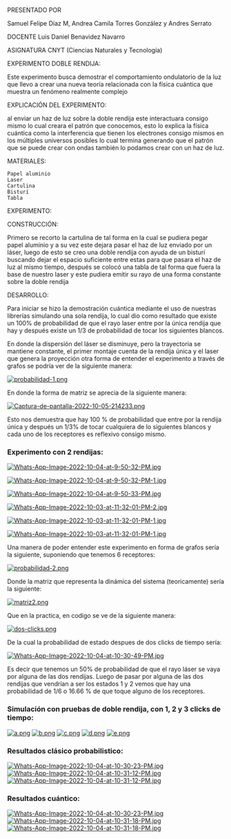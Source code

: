 
PRESENTADO POR 

Samuel Felipe Díaz M, Andrea Camila Torres González y Andres Serrato


DOCENTE
Luis Daniel Benavidez Navarro


ASIGNATURA
CNYT (Ciencias Naturales y Tecnología)



EXPERIMENTO DOBLE RENDIJA:


Este experimento busca demostrar el comportamiento ondulatorio de la luz que llevo a crear una nueva teoría relacionada con la física cuántica que muestra un fenómeno realmente complejo 


EXPLICACIÓN DEL EXPERIMENTO:

al enviar un haz de luz sobre la doble rendija este interactuara consigo mismo lo cual creara el patrón que conocemos, esto lo explica la física cuántica como la interferencia que tienen los electrones consigo mismos en los múltiples universos posibles lo cual termina generando que el patrón que se puede crear con ondas también lo podamos crear con un haz de luz. 


MATERIALES:

	Papel aluminio 
	Laser 
	Cartulina 
	Bisturí 
	Tabla  
 



EXPERIMENTO: 


CONSTRUCCIÓN:

Primero se recorto la cartulina de tal forma en la cual se pudiera pegar papel aluminio y a su vez este dejara pasar el haz de luz enviado por un láser, luego de esto se creo una doble rendija con ayuda de un bisturí buscando dejar el espacio suficiente entre estas para que pasara el haz de luz al mismo tiempo, después se colocó una tabla de tal forma que fuera la base de nuestro laser y este pudiera emitir su rayo de una forma constante sobre la doble rendija  

DESARROLLO:

Para iniciar se hizo la demostración cuántica mediante el uso de nuestras librerías simulando una sola rendija, lo cual dio como resultado que existe un 100% de probabilidad de que el rayo laser entre por la única rendija que hay y después existe un 1/3 de probabilidad de tocar los siguientes blancos.  



En donde la dispersión del láser se disminuye, pero la trayectoria se mantiene constante, el primer montaje cuenta de la rendija única y el laser que genera la proyección otra forma de entender el experimento a través de grafos se podría ver de la siguiente manera:

[![probabilidad-1.png](https://i.postimg.cc/k4L6z4PG/probabilidad-1.png)](https://postimg.cc/sQ9gZ3XC)


En donde la forma de matriz se aprecia de la siguiente manera:

[![Captura-de-pantalla-2022-10-05-214233.png](https://i.postimg.cc/K8C6KhbL/Captura-de-pantalla-2022-10-05-214233.png)](https://postimg.cc/xXyx77cT)

Esto nos demuestra que hay 100 % de probabilidad que entre por la rendija única y después un 1/3% de tocar cualquiera de lo siguientes blancos y cada uno de los receptores es reflexivo consigo mismo.

### Experimento con 2 rendijas:

[![Whats-App-Image-2022-10-04-at-9-50-32-PM.jpg](https://i.postimg.cc/d1jpS7ym/Whats-App-Image-2022-10-04-at-9-50-32-PM.jpg)](https://postimg.cc/cg6FvLTr)

[![Whats-App-Image-2022-10-04-at-9-50-32-PM-1.jpg](https://i.postimg.cc/G2C6QPHm/Whats-App-Image-2022-10-04-at-9-50-32-PM-1.jpg)](https://postimg.cc/Z9wfYd8G)

[![Whats-App-Image-2022-10-04-at-9-50-33-PM.jpg](https://i.postimg.cc/05dPLjs4/Whats-App-Image-2022-10-04-at-9-50-33-PM.jpg)](https://postimg.cc/bdJ7nzd0)

[![Whats-App-Image-2022-10-03-at-11-32-01-PM-2.jpg](https://i.postimg.cc/FzDt1fFs/Whats-App-Image-2022-10-03-at-11-32-01-PM-2.jpg)](https://postimg.cc/bSDVBw2K)

[![Whats-App-Image-2022-10-03-at-11-32-01-PM-1.jpg](https://i.postimg.cc/wv5Y8fSN/Whats-App-Image-2022-10-03-at-11-32-01-PM-1.jpg)](https://postimg.cc/1nzjDHRR)

[![Whats-App-Image-2022-10-03-at-11-32-01-PM-1.jpg](https://i.postimg.cc/wv5Y8fSN/Whats-App-Image-2022-10-03-at-11-32-01-PM-1.jpg)](https://postimg.cc/1nzjDHRR)

Una manera de poder entender este experimento en forma de grafos sería la siguiente, suponiendo que tenemos 6 receptores:

[![probabilidad-2.png](https://i.postimg.cc/HWQvz7gr/probabilidad-2.png)](https://postimg.cc/7bZNYhb4)

Donde la matriz que representa la dinámica del sistema (teoricamente) sería la siguiente:

[![matriz2.png](https://i.postimg.cc/j2rgKRzq/matriz2.png)](https://postimg.cc/Q90kJG4v)


Que en la practica, en codigo se ve de la siguiente manera:

[![dos-clicks.png](https://i.postimg.cc/05dZDRYm/dos-clicks.png)](https://postimg.cc/23y4NtX8)

De la cual la probabilidad de estado despues de dos clicks de tiempo sería:

[![Whats-App-Image-2022-10-04-at-10-30-49-PM.jpg](https://i.postimg.cc/Jzt8DQkw/Whats-App-Image-2022-10-04-at-10-30-49-PM.jpg)](https://postimg.cc/gx9Q18s4)

Es decir que tenemos un 50% de probabilidad de que el rayo láser se vaya por alguna de las dos rendijas. Luego de pasar por alguna de las dos rendijas que vendrían a ser los estados 1 y 2 vemos que hay una probabilidad de 1/6 o 16.66 % de que toque alguno de los receptores.

### Simulación con pruebas de doble rendija, con 1, 2 y 3 clicks de tiempo:

[![a.png](https://i.postimg.cc/FFBXtL6D/a.png)](https://postimg.cc/SjCvCJkM)
[![b.png](https://i.postimg.cc/28LRC5Rm/b.png)](https://postimg.cc/SJ4trkxt)
[![c.png](https://i.postimg.cc/NFV3R3XW/c.png)](https://postimg.cc/YL6DHyb3)
[![d.png](https://i.postimg.cc/Kz8wwGr6/d.png)](https://postimg.cc/QBvfWrzm)
[![e.png](https://i.postimg.cc/V6ZpcxKd/e.png)](https://postimg.cc/1n6JGjhQ)

### Resultados clásico probabilistico:
[![Whats-App-Image-2022-10-04-at-10-30-23-PM.jpg](https://i.postimg.cc/HL5fXvWN/Whats-App-Image-2022-10-04-at-10-30-23-PM.jpg)](https://postimg.cc/kVJ1dcbN)
[![Whats-App-Image-2022-10-04-at-10-31-12-PM.jpg](https://i.postimg.cc/c4FZLz6M/Whats-App-Image-2022-10-04-at-10-31-12-PM.jpg)](https://postimg.cc/nC9Nd04C)
[![Whats-App-Image-2022-10-04-at-10-31-12-PM.jpg](https://i.postimg.cc/c4FZLz6M/Whats-App-Image-2022-10-04-at-10-31-12-PM.jpg)](https://postimg.cc/nC9Nd04C)
### Resultados cuántico:
[![Whats-App-Image-2022-10-04-at-10-30-23-PM.jpg](https://i.postimg.cc/HL5fXvWN/Whats-App-Image-2022-10-04-at-10-30-23-PM.jpg)](https://postimg.cc/kVJ1dcbN)
[![Whats-App-Image-2022-10-04-at-10-31-18-PM.jpg](https://i.postimg.cc/m2LBR4Zg/Whats-App-Image-2022-10-04-at-10-31-18-PM.jpg)](https://postimg.cc/qg59X9CP)
[![Whats-App-Image-2022-10-04-at-10-31-18-PM.jpg](https://i.postimg.cc/m2LBR4Zg/Whats-App-Image-2022-10-04-at-10-31-18-PM.jpg)](https://postimg.cc/qg59X9CP)




